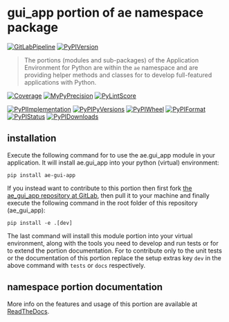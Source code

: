 <!--
  THIS FILE IS EXCLUSIVELY MAINTAINED IN THE NAMESPACE ROOT PACKAGE. CHANGES HAVE TO BE DONE THERE.
  All changes will be deployed automatically to all the portions of this namespace package.
-->
# gui_app portion of ae namespace package

[![GitLabPipeline](https://img.shields.io/gitlab/pipeline/ae-group/ae_gui_app/master?logo=python)](
    https://gitlab.com/ae-group/ae_gui_app)
[![PyPIVersion](https://img.shields.io/pypi/v/ae_gui_app)](
    https://pypi.org/project/ae-gui-app/#history)

>The portions (modules and sub-packages) of the Application Environment for Python are within
the `ae` namespace and are providing helper methods and classes for to develop
full-featured applications with Python.

[![Coverage](https://ae-group.gitlab.io/ae_gui_app/coverage.svg)](
    https://ae-group.gitlab.io/ae_gui_app/coverage/ae_gui_app_py.html)
[![MyPyPrecision](https://ae-group.gitlab.io/ae_gui_app/mypy.svg)](
    https://ae-group.gitlab.io/ae_gui_app/lineprecision.txt)
[![PyLintScore](https://ae-group.gitlab.io/ae_gui_app/pylint.svg)](
    https://ae-group.gitlab.io/ae_gui_app/pylint.log)

[![PyPIImplementation](https://img.shields.io/pypi/implementation/ae_gui_app)](
    https://pypi.org/project/ae-gui-app/)
[![PyPIPyVersions](https://img.shields.io/pypi/pyversions/ae_gui_app)](
    https://pypi.org/project/ae-gui-app/)
[![PyPIWheel](https://img.shields.io/pypi/wheel/ae_gui_app)](
    https://pypi.org/project/ae-gui-app/)
[![PyPIFormat](https://img.shields.io/pypi/format/ae_gui_app)](
    https://pypi.org/project/ae-gui-app/)
[![PyPIStatus](https://img.shields.io/pypi/status/ae_gui_app)](
    https://libraries.io/pypi/ae-gui-app)
[![PyPIDownloads](https://img.shields.io/pypi/dm/ae_gui_app)](
    https://pypi.org/project/ae-gui-app/#files)


## installation


Execute the following command for to use the ae.gui_app module in your
application. It will install ae.gui_app into your python (virtual) environment:
 
```shell script
pip install ae-gui-app
```

If you instead want to contribute to this portion then first fork
[the ae_gui_app repository at GitLab](https://gitlab.com/ae-group/ae_gui_app "ae.gui_app code repository"),
then pull it to your machine and finally execute the following command in the root folder
of this repository (ae_gui_app):

```shell script
pip install -e .[dev]
```

The last command will install this module portion into your virtual environment, along with
the tools you need to develop and run tests or for to extend the portion documentation.
For to contribute only to the unit tests or the documentation of this portion replace
the setup extras key `dev` in the above command with `tests` or `docs` respectively.


## namespace portion documentation

More info on the features and usage of this portion are available at
[ReadTheDocs](https://ae.readthedocs.io/en/latest/_autosummary/ae.gui_app.html#module-ae.gui_app
"ae_gui_app documentation").

<!-- Common files version 0.0.46 deployed  version 0.0.1 (with 0.0.46)
     to https://gitlab.com/ae-group as ae_gui_app module as well as
     to https://ae-group.gitlab.io with CI check results as well as
     to https://pypi.org/project as ae-gui-app package.
-->